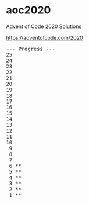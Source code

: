 # aoc2020

Advent of Code 2020 Solutions

https://adventofcode.com/2020
<pre>
--- Progress ---
25
24
23
22
21
20
19
18
17
16
15
14
13
12
11
10
 9
 8
 7
 6 **
 5 **
 4 **
 3 **
 2 **
 1 **
</pre>
